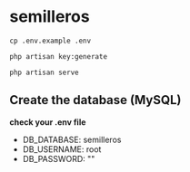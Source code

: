 # semilleros

`cp .env.example .env`

`php artisan key:generate`

`php artisan serve`


## Create the database (MySQL)

**check your .env file**

* DB_DATABASE: semilleros
* DB_USERNAME: root
* DB_PASSWORD: ""
